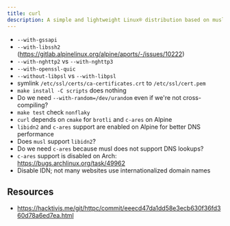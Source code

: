 ```yaml
---
title: curl
description: A simple and lightweight Linux® distribution based on musl libc and toybox
---
```


- `--with-gssapi`
- `--with-libssh2` (https://gitlab.alpinelinux.org/alpine/aports/-/issues/10222)
- `--with-nghttp2` vs `--with-nghttp3`
- `--with-openssl-quic`
- `--without-libpsl` vs `--with-libpsl`
- symlink `/etc/ssl/certs/ca-certificates.crt` to `/etc/ssl/cert.pem`
- `make install -C scripts` does nothing
- Do we need `--with-random=/dev/urandom` even if we're not cross-compiling?
- `make test` check `nonflaky`
- `curl` depends on `cmake` for `brotli` and `c-ares` on Alpine
- `libidn2` and `c-ares` support are enabled on Alpine for better DNS performance
- Does `musl` support `libidn2`?
- Do we need `c-ares` because musl does not support DNS lookups?
- `c-ares` support is disabled on Arch: https://bugs.archlinux.org/task/49962
- Disable IDN; not many websites use internationalized domain names

## Resources
- https://hacktivis.me/git/httpc/commit/eeecd47da1dd58e3ecb630f36fd360d78a6ed7ea.html
